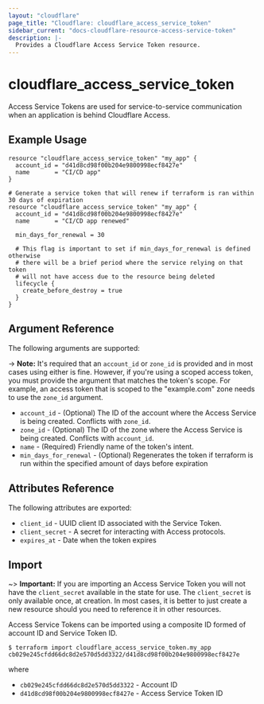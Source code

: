 ```yaml
---
layout: "cloudflare"
page_title: "Cloudflare: cloudflare_access_service_token"
sidebar_current: "docs-cloudflare-resource-access-service-token"
description: |-
  Provides a Cloudflare Access Service Token resource.
---
```


# cloudflare_access_service_token

Access Service Tokens are used for service-to-service communication
when an application is behind Cloudflare Access.

## Example Usage

```hcl
resource "cloudflare_access_service_token" "my_app" {
  account_id = "d41d8cd98f00b204e9800998ecf8427e"
  name       = "CI/CD app"
}

# Generate a service token that will renew if terraform is ran within 30 days of expiration
resource "cloudflare_access_service_token" "my_app" {
  account_id = "d41d8cd98f00b204e9800998ecf8427e"
  name       = "CI/CD app renewed"

  min_days_for_renewal = 30

  # This flag is important to set if min_days_for_renewal is defined otherwise 
  # there will be a brief period where the service relying on that token 
  # will not have access due to the resource being deleted
  lifecycle {
    create_before_destroy = true
  }
}
```

## Argument Reference

The following arguments are supported:

-> **Note:** It's required that an `account_id` or `zone_id` is provided and in most cases using either is fine. However, if you're using a scoped access token, you must provide the argument that matches the token's scope. For example, an access token that is scoped to the "example.com" zone needs to use the `zone_id` argument.

* `account_id` - (Optional) The ID of the account where the Access Service is being created. Conflicts with `zone_id`.
* `zone_id` - (Optional) The ID of the zone where the Access Service is being created. Conflicts with `account_id`.
* `name` - (Required) Friendly name of the token's intent.
* `min_days_for_renewal` - (Optional) Regenerates the token if terraform is run within the specified amount of days before expiration

## Attributes Reference

The following attributes are exported:

* `client_id` - UUID client ID associated with the Service Token.
* `client_secret` - A secret for interacting with Access protocols.
* `expires_at` - Date when the token expires

## Import

~> **Important:** If you are importing an Access Service Token you will
not have the `client_secret` available in the state for use. The
`client_secret` is only available once, at creation. In most cases, it
is better to just create a new resource should you need to reference it
in other resources.

Access Service Tokens can be imported using a composite ID formed of
account ID and Service Token ID.

```
$ terraform import cloudflare_access_service_token.my_app cb029e245cfdd66dc8d2e570d5dd3322/d41d8cd98f00b204e9800998ecf8427e
```

where

* `cb029e245cfdd66dc8d2e570d5dd3322` - Account ID
* `d41d8cd98f00b204e9800998ecf8427e` - Access Service Token ID
